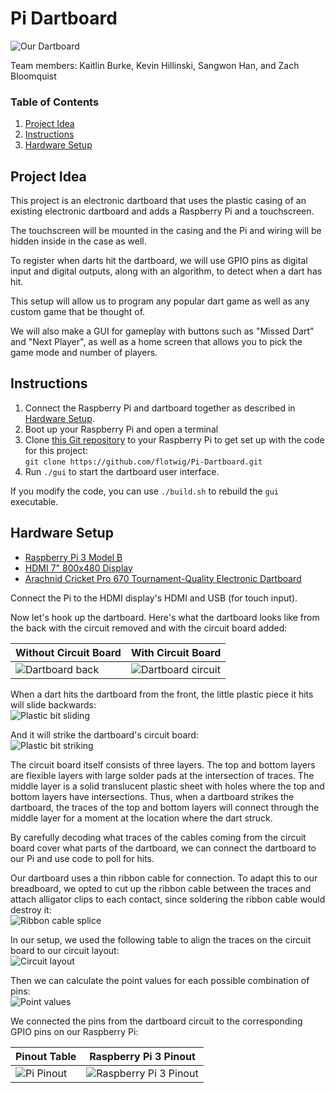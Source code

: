 Pi Dartboard
======

![Our Dartboard](/doc-images/dartboard.jpg)

Team members: Kaitlin Burke, Kevin Hillinski, Sangwon Han, and Zach Bloomquist

### Table of Contents
1. [Project Idea](#Project-Idea)
2. [Instructions](#Instructions)
3. [Hardware Setup](#Hardware-Setup)

## Project Idea

This project is an electronic dartboard that uses the plastic casing of an existing electronic dartboard and adds a Raspberry Pi and a touchscreen.

The touchscreen will be mounted in the casing and the Pi and wiring will be hidden inside in the case as well.

To register when darts hit the dartboard, we will use GPIO pins as digital input and digital outputs, along with an algorithm, to detect when a dart has hit.

This setup will allow us to program any popular dart game as well as any custom game that be thought of.

We will also make a GUI for gameplay with buttons such as "Missed Dart" and "Next Player", as well as a home screen that allows you to pick the game mode and number of players.

## Instructions

1. Connect the Raspberry Pi and dartboard together as described in [Hardware Setup](#Hardware-Setup).
2. Boot up your Raspberry Pi and open a terminal
2. Clone [this Git repository](https://github.com/flotwig/Pi-Dartboard) to your Raspberry Pi to get set up with the code for this project:  
`git clone https://github.com/flotwig/Pi-Dartboard.git`
3. Run `./gui` to start the dartboard user interface.


If you modify the code, you can use `./build.sh` to rebuild the `gui` executable.

## Hardware Setup

* [Raspberry Pi 3 Model B](https://www.raspberrypi.org/products/raspberry-pi-3-model-b/)
* [HDMI 7" 800x480 Display](https://www.adafruit.com/product/2407)
* [Arachnid Cricket Pro 670 Tournament-Quality Electronic Dartboard](https://www.walmart.com/ip/Arachnid-Cricket-Pro-670-Tournament-Quality-Electronic-Dartboard-with-15-5-Target-Area-and-Micro-Segment-Dividers-for-Higher-Scoring/26509524)

Connect the Pi to the HDMI display's HDMI and USB (for touch input).

Now let's hook up the dartboard. Here's what the dartboard looks like from the back with the circuit removed and with the circuit board added:

|Without Circuit Board|With Circuit Board|
|---------------------|------------------|
|![Dartboard back](/doc-images/dartboard-back.jpg)|![Dartboard circuit](/doc-images/dartboard-circuit.jpg)|

When a dart hits the dartboard from the front, the little plastic piece it hits will slide backwards:  
![Plastic bit sliding](/doc-images/sliding.gif)

And it will strike the dartboard's circuit board:  
![Plastic bit striking](/doc-images/bumping.gif)

The circuit board itself consists of three layers. The top and bottom layers are flexible layers with large solder pads at the intersection of traces. The middle layer is a solid translucent plastic sheet with holes where the top and bottom layers have intersections. Thus, when a dartboard strikes the dartboard, the traces of the top and bottom layers will connect through the middle layer for a moment at the location where the dart struck.

By carefully decoding what traces of the cables coming from the circuit board cover what parts of the dartboard, we can connect the dartboard to our Pi and use code to poll for hits.

Our dartboard uses a thin ribbon cable for connection. To adapt this to our breadboard, we opted to cut up the ribbon cable between the traces and attach alligator clips to each contact, since soldering the ribbon cable would destroy it:  
![Ribbon cable splice](/doc-images/ribbon-cable-splice.jpg)

In our setup, we used the following table to align the traces on the circuit board to our circuit layout:  
![Circuit layout](/doc-images/circuit-layout.png)

Then we can calculate the point values for each possible combination of pins:  
![Point values](/doc-images/point-values.png)

We connected the pins from the dartboard circuit to the corresponding GPIO pins on our Raspberry Pi:

|Pinout Table|Raspberry Pi 3 Pinout|
|------------|---------------------|
|![Pi Pinout](/doc-images/pi-pinout.png)|![Raspberry Pi 3 Pinout](/doc-images/rpi-3-pinout.jpg)|
